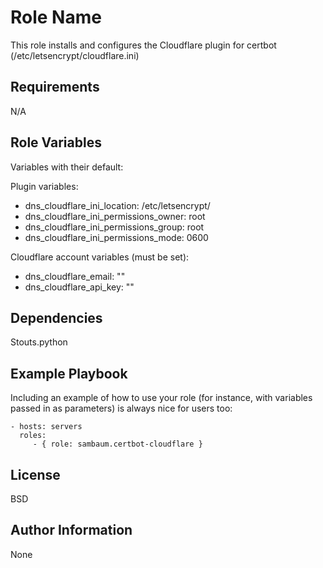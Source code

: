 Role Name
=========

This role installs and configures the Cloudflare plugin for certbot (/etc/letsencrypt/cloudflare.ini)

Requirements
------------

N/A

Role Variables
--------------

Variables with their default:

Plugin variables:
  - dns_cloudflare_ini_location: /etc/letsencrypt/
  - dns_cloudflare_ini_permissions_owner: root
  - dns_cloudflare_ini_permissions_group: root
  - dns_cloudflare_ini_permissions_mode: 0600

Cloudflare account variables (must be set):
  - dns_cloudflare_email: ""
  - dns_cloudflare_api_key: ""

Dependencies
------------

Stouts.python

Example Playbook
----------------

Including an example of how to use your role (for instance, with variables passed in as parameters) is always nice for users too:

    - hosts: servers
      roles:
         - { role: sambaum.certbot-cloudflare }

License
-------

BSD

Author Information
------------------

None
